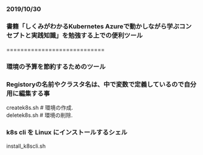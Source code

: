 ### 2019/10/30
### 書籍「しくみがわかるKubernetes Azureで動かしながら学ぶコンセプトと実践知識」を勉強する上での便利ツール
============================　　

### 環境の予算を節約するためのツール　　
### Registoryの名前やクラスタ名は、中で変数で定義しているので自分用に編集する事
createk8s.sh  # 環境の作成.  
deletek8s.sh  # 環境の削除.  

###  k8s cli を Linux にインストールするシェル
install_k8scli.sh  

